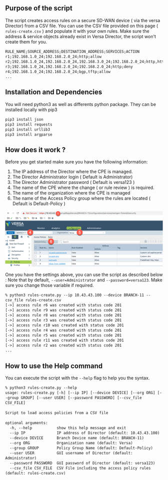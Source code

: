 ## Purpose of the script
The script creates access rules on a secure SD-WAN device ( via the versa Director) from a CSV file. 
You can use the CSV file provided on this page ( ```rules-create.csv``` ) and populate it with your own rules.
Make sure the address & service objects already exist in Versa Director, the script won't create them for you.

```
RULE_NAME;SOURCE_ADDRESS;DESTINATION_ADDRESS;SERVICES;ACTION
r1;192.168.1.0_24;192.168.2.0_24;http;allow
r2;192.168.1.0_24,192.168.2.0_24,192.168.3.0_24;192.168.2.0_24;http,https;allow
r3;192.168.1.0_24,192.168.2.0_24;192.168.2.0_24;http;deny
r4;192.168.1.0_24;192.168.2.0_24;bgp,tftp;allow
...
```

## Installation and Dependencies
You will need python3 as well as differents python package. They can be installed locally with pip3
```
pip3 install json
pip3 install requests
pip3 install urllib3
pip3 install argparse
```

## How does it work ?
Before you get started make sure you have the following information:
1) The IP address of the Director where the CPE is managed.
2) The Director Administrator login ( Default is Administrator)
3) The Director Administrator password ( Default is versa123 )
4) The name of the CPE where the change ( or rule review ) is required.
5) The name of the organization where the CPE is managed
6) The name of the Access Policy group where the rules are located ( Default is Default-Policy )

![ALT](./rules-create.png)

One you have the settings above, you can use the script as described below :
Note that by default, ```--user=Administrator``` and  ```--password=versa123```. Make sure you change those variable if required.

```
% python3 rules-create.py --ip 10.43.43.100 --device BRANCH-11 --csv_file rules-create.csv
[->] access rule r6 was created with status code 201
[->] access rule r9 was created with status code 201
[->] access rule r8 was created with status code 201
[->] access rule r3 was created with status code 201
[->] access rule r10 was created with status code 201
[->] access rule r4 was created with status code 201
[->] access rule r5 was created with status code 201
[->] access rule r11 was created with status code 201
[->] access rule r2 was created with status code 201
...
```
   
## How to use the Help command

You can execute the script with the ```--help``` flag to help you the syntax.

```
% python3 rules-create.py --help
usage: rules-create.py [-h] [--ip IP] [--device DEVICE] [--org ORG] [--group GROUP] [--user USER] [--password PASSWORD] [--csv_file CSV_FILE]

Script to load access policies from a CSV file

optional arguments:
  -h, --help           show this help message and exit
  --ip IP              IP address of Director (default: 10.43.43.100)
  --device DEVICE      Branch Device name (default: BRANCH-11)
  --org ORG            Organization name (default: Versa)
  --group GROUP        Policy Group Name (default: Default-Policy)
  --user USER          GUI username of Director (default: Administrator)
  --password PASSWORD  GUI password of Director (default: versa123)
  --csv_file CSV_FILE  CSV File including the access policy rules (default: rules-create.csv)
 ```